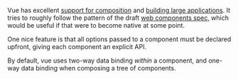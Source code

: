 
Vue has excellent [support for composition](https://vuejs.org/guide/components.html) and [building large applications](https://vuejs.org/guide/application.html). It tries to roughly follow the pattern of the draft [web components spec](https://github.com/w3c/webcomponents/blob/gh-pages/proposals/Slots-Proposal.md), which would be useful if that were to become native at some point.

One nice feature is that all options passed to a component must be declared upfront, giving each component an explicit API.

By default, vue uses two-way data binding *within* a component, and one-way data binding when composing a tree of components.

